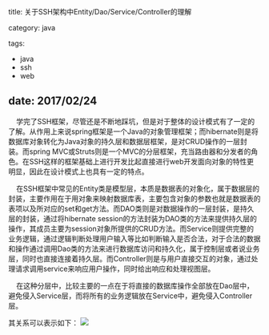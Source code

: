 title: 关于SSH架构中Entity/Dao/Service/Controller的理解

category: java

tags:
 - java
 - ssh
 - web

date: 2017/02/24
---

&nbsp;&nbsp;&nbsp;&nbsp;学完了SSH框架，尽管还是不断地踩坑，但是对于整体的设计模式有了一定的了解。从作用上来说spring框架是一个Java的对象管理框架；而hibernate则是将数据库对象转化为Java对象的持久层和数据层框架，是对CRUD操作的一层封装。而spring MVC或Struts则是一个MVC的分层框架，充当路由器和分发者的角色。在SSH这样的框架基础上进行开发比起直接进行web开发面向对象的特性更明显，因此在设计模式上也具有一定的特点。

&nbsp;&nbsp;&nbsp;&nbsp;在SSH框架中常见的Entity类是模型层，本质是数据表的对象化，属于数据层的封装，主要作用在于用对象来映射数据库表，主要包含对象的参数也就是数据表的表项以及所对应的set和get方法。而DAO类则是对数据操作的一层封装，是持久层的封装，通过将hibernate session的方法封装为DAO类的方法来提供持久层的操作，其成员主要为session对象所提供的CRUD方法。而Service则提供完整的业务逻辑，通过逻辑判断处理用户输入等比如判断输入是否合法，对于合法的数据和操作通过调用Dao类的方法来进行数据库访问和持久化，属于控制层或者说业务层，同时也直接连接着持久层。而Controller则是与用户直接交互的对象，通过处理请求调用service来响应用户操作，同时给出响应和处理视图层。

&nbsp;&nbsp;&nbsp;&nbsp;在这种分层中，比较主要的一点在于将直接的数据库操作全部放在Dao层中，避免侵入Service层，而将所有的业务逻辑放在Service中，避免侵入Controller层。

其关系可以表示如下：
<image src="http://ojtxs7ajx.bkt.clouddn.com/SSH-ENTITY_DAO_SERVICE_CONTROLLER.png" class="full-image"/>
